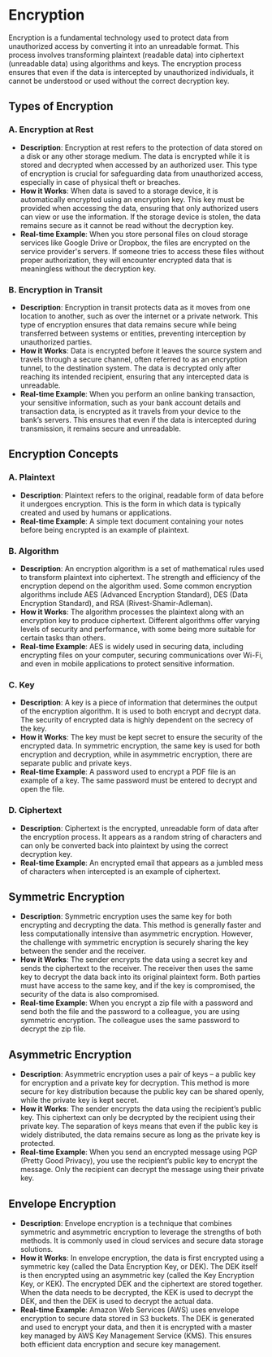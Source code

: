 # Encryption

Encryption is a fundamental technology used to protect data from unauthorized access by converting it into an unreadable format. This process involves transforming plaintext (readable data) into ciphertext (unreadable data) using algorithms and keys. The encryption process ensures that even if the data is intercepted by unauthorized individuals, it cannot be understood or used without the correct decryption key.

## Types of Encryption

### A. Encryption at Rest

- **Description**: Encryption at rest refers to the protection of data stored on a disk or any other storage medium. The data is encrypted while it is stored and decrypted when accessed by an authorized user. This type of encryption is crucial for safeguarding data from unauthorized access, especially in case of physical theft or breaches.
- **How it Works**: When data is saved to a storage device, it is automatically encrypted using an encryption key. This key must be provided when accessing the data, ensuring that only authorized users can view or use the information. If the storage device is stolen, the data remains secure as it cannot be read without the decryption key.
- **Real-time Example**: When you store personal files on cloud storage services like Google Drive or Dropbox, the files are encrypted on the service provider's servers. If someone tries to access these files without proper authorization, they will encounter encrypted data that is meaningless without the decryption key.

### B. Encryption in Transit

- **Description**: Encryption in transit protects data as it moves from one location to another, such as over the internet or a private network. This type of encryption ensures that data remains secure while being transferred between systems or entities, preventing interception by unauthorized parties.
- **How it Works**: Data is encrypted before it leaves the source system and travels through a secure channel, often referred to as an encryption tunnel, to the destination system. The data is decrypted only after reaching its intended recipient, ensuring that any intercepted data is unreadable.
- **Real-time Example**: When you perform an online banking transaction, your sensitive information, such as your bank account details and transaction data, is encrypted as it travels from your device to the bank’s servers. This ensures that even if the data is intercepted during transmission, it remains secure and unreadable.

## Encryption Concepts

### A. Plaintext

- **Description**: Plaintext refers to the original, readable form of data before it undergoes encryption. This is the form in which data is typically created and used by humans or applications.
- **Real-time Example**: A simple text document containing your notes before being encrypted is an example of plaintext.

### B. Algorithm

- **Description**: An encryption algorithm is a set of mathematical rules used to transform plaintext into ciphertext. The strength and efficiency of the encryption depend on the algorithm used. Some common encryption algorithms include AES (Advanced Encryption Standard), DES (Data Encryption Standard), and RSA (Rivest-Shamir-Adleman).
- **How it Works**: The algorithm processes the plaintext along with an encryption key to produce ciphertext. Different algorithms offer varying levels of security and performance, with some being more suitable for certain tasks than others.
- **Real-time Example**: AES is widely used in securing data, including encrypting files on your computer, securing communications over Wi-Fi, and even in mobile applications to protect sensitive information.

### C. Key

- **Description**: A key is a piece of information that determines the output of the encryption algorithm. It is used to both encrypt and decrypt data. The security of encrypted data is highly dependent on the secrecy of the key.
- **How it Works**: The key must be kept secret to ensure the security of the encrypted data. In symmetric encryption, the same key is used for both encryption and decryption, while in asymmetric encryption, there are separate public and private keys.
- **Real-time Example**: A password used to encrypt a PDF file is an example of a key. The same password must be entered to decrypt and open the file.

### D. Ciphertext

- **Description**: Ciphertext is the encrypted, unreadable form of data after the encryption process. It appears as a random string of characters and can only be converted back into plaintext by using the correct decryption key.
- **Real-time Example**: An encrypted email that appears as a jumbled mess of characters when intercepted is an example of ciphertext.

## Symmetric Encryption

- **Description**: Symmetric encryption uses the same key for both encrypting and decrypting the data. This method is generally faster and less computationally intensive than asymmetric encryption. However, the challenge with symmetric encryption is securely sharing the key between the sender and the receiver.
- **How it Works**: The sender encrypts the data using a secret key and sends the ciphertext to the receiver. The receiver then uses the same key to decrypt the data back into its original plaintext form. Both parties must have access to the same key, and if the key is compromised, the security of the data is also compromised.
- **Real-time Example**: When you encrypt a zip file with a password and send both the file and the password to a colleague, you are using symmetric encryption. The colleague uses the same password to decrypt the zip file.

## Asymmetric Encryption

- **Description**: Asymmetric encryption uses a pair of keys – a public key for encryption and a private key for decryption. This method is more secure for key distribution because the public key can be shared openly, while the private key is kept secret.
- **How it Works**: The sender encrypts the data using the recipient’s public key. This ciphertext can only be decrypted by the recipient using their private key. The separation of keys means that even if the public key is widely distributed, the data remains secure as long as the private key is protected.
- **Real-time Example**: When you send an encrypted message using PGP (Pretty Good Privacy), you use the recipient’s public key to encrypt the message. Only the recipient can decrypt the message using their private key.

## Envelope Encryption

- **Description**: Envelope encryption is a technique that combines symmetric and asymmetric encryption to leverage the strengths of both methods. It is commonly used in cloud services and secure data storage solutions.
- **How it Works**: In envelope encryption, the data is first encrypted using a symmetric key (called the Data Encryption Key, or DEK). The DEK itself is then encrypted using an asymmetric key (called the Key Encryption Key, or KEK). The encrypted DEK and the ciphertext are stored together. When the data needs to be decrypted, the KEK is used to decrypt the DEK, and then the DEK is used to decrypt the actual data.
- **Real-time Example**: Amazon Web Services (AWS) uses envelope encryption to secure data stored in S3 buckets. The DEK is generated and used to encrypt your data, and then it is encrypted with a master key managed by AWS Key Management Service (KMS). This ensures both efficient data encryption and secure key management.
